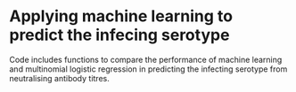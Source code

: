 # Applying machine learning to predict the infecing serotype

Code includes functions to compare the performance of machine learning and multinomial logistic regression in predicting the infecting serotype from neutralising antibody titres.
